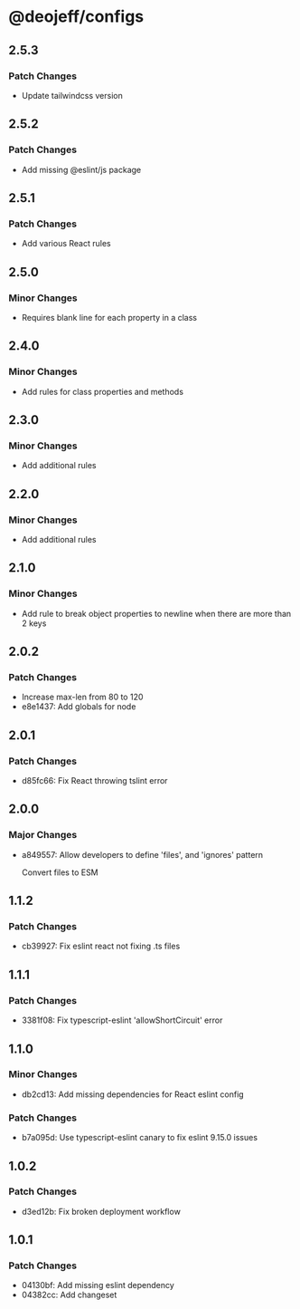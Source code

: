 # @deojeff/configs

## 2.5.3

### Patch Changes

- Update tailwindcss version

## 2.5.2

### Patch Changes

- Add missing @eslint/js package

## 2.5.1

### Patch Changes

- Add various React rules

## 2.5.0

### Minor Changes

- Requires blank line for each property in a class

## 2.4.0

### Minor Changes

- Add rules for class properties and methods

## 2.3.0

### Minor Changes

- Add additional rules

## 2.2.0

### Minor Changes

- Add additional rules

## 2.1.0

### Minor Changes

- Add rule to break object properties to newline when there are more than 2 keys

## 2.0.2

### Patch Changes

- Increase max-len from 80 to 120
- e8e1437: Add globals for node

## 2.0.1

### Patch Changes

- d85fc66: Fix React throwing tslint error

## 2.0.0

### Major Changes

- a849557: Allow developers to define 'files', and 'ignores' pattern

  Convert files to ESM

## 1.1.2

### Patch Changes

- cb39927: Fix eslint react not fixing .ts files

## 1.1.1

### Patch Changes

- 3381f08: Fix typescript-eslint 'allowShortCircuit' error

## 1.1.0

### Minor Changes

- db2cd13: Add missing dependencies for React eslint config

### Patch Changes

- b7a095d: Use typescript-eslint canary to fix eslint 9.15.0 issues

## 1.0.2

### Patch Changes

- d3ed12b: Fix broken deployment workflow

## 1.0.1

### Patch Changes

- 04130bf: Add missing eslint dependency
- 04382cc: Add changeset
